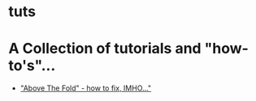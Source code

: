 # tuts
<h1>A Collection of tutorials and "how-to's"...</h1>
<ul>
<li><a href="abovethefold.html">"Above The Fold&quot; - how to fix, IMHO..."</a></li>
</ul>
